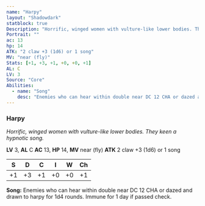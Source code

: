 ```yaml
---
name: "Harpy"
layout: "Shadowdark"
statblock: true
Description: "Horrific, winged women with vulture-like lower bodies. They keen a hypnotic song."
Portrait: ""
ac: 13
hp: 14
ATK: "2 claw +3 (1d6) or 1 song"
MV: "near (fly)"
Stats: [+1, +3, +1, +0, +0, +1]
AL: C
LV: 3
Source: "Core"
Abilities:
  - name: "Song"
    desc: "Enemies who can hear within double near DC 12 CHA or dazed and drawn to harpy for 1d4 rounds. Immune for 1 day if passed check."
---
```


### Harpy

_Horrific, winged women with vulture-like lower bodies. They keen a hypnotic song._

**LV** 3, **AL** C
**AC** 13, **HP** 14, **MV** near (fly)
**ATK** 2 claw +3 (1d6) or 1 song

|  S  |  D  |  C  |  I  |  W  |  Ch  |
|:---:|:---:|:---:|:---:|:---:|:----:|
| +1 | +3 | +1 | +0 | +0 | +1 |

**Song:** Enemies who can hear within double near DC 12 CHA or dazed and drawn to harpy for 1d4 rounds. Immune for 1 day if passed check.

